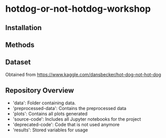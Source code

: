 # hotdog-or-not-hotdog-workshop

## Installation

## Methods

## Dataset
Obtained from https://www.kaggle.com/dansbecker/hot-dog-not-hot-dog

## Repository Overview
- 'data': Folder containing data.
- 'preprocessed-data': Contains the preprocessed data
- 'plots': Contains all plots generated
- 'source-code': Includes all Jupyter notebooks for the project
- 'deprecated-code': Code that is not used anymore
- 'results': Stored variables for usage
